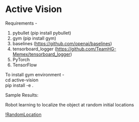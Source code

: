 # Active Vision
Requirements -
1. pybullet (pip install pybullet)
2. gym (pip install gym)
3. baselines (https://github.com/openai/baselines)
4. tensorboard_logger (https://github.com/TeamHG-Memex/tensorboard_logger)
5. PyTorch
6. TensorFlow

To install gym environment -  
cd active-vision  
pip install -e .  

Sample Results:

Robot learning to localize the object at random initial locations

[!RandomLocation](results/random_location.gif)

